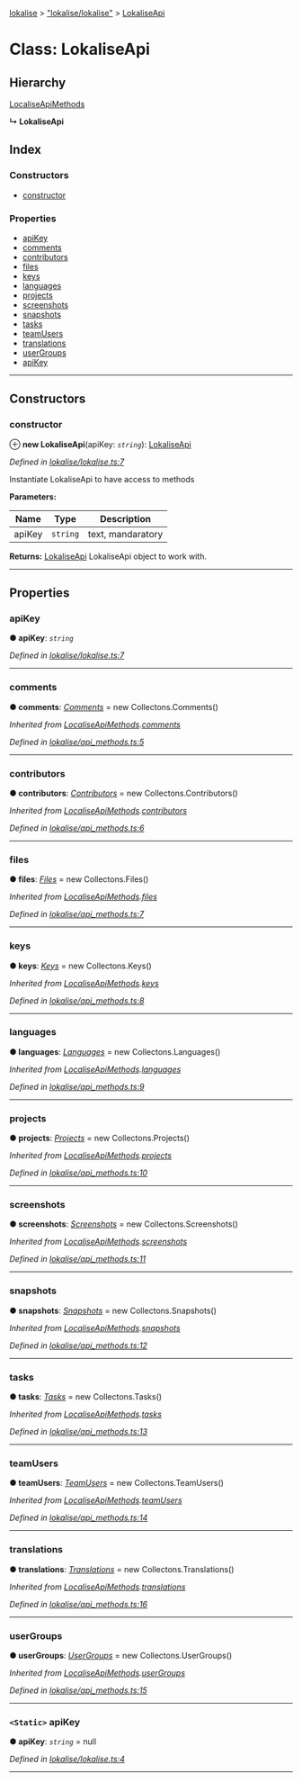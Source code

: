 [lokalise](../README.md) > ["lokalise/lokalise"](../modules/_lokalise_lokalise_.md) > [LokaliseApi](../classes/_lokalise_lokalise_.lokaliseapi.md)

# Class: LokaliseApi

## Hierarchy

 [LocaliseApiMethods](_lokalise_api_methods_.localiseapimethods.md)

**↳ LokaliseApi**

## Index

### Constructors

* [constructor](_lokalise_lokalise_.lokaliseapi.md#constructor)

### Properties

* [apiKey](_lokalise_lokalise_.lokaliseapi.md#apikey)
* [comments](_lokalise_lokalise_.lokaliseapi.md#comments)
* [contributors](_lokalise_lokalise_.lokaliseapi.md#contributors)
* [files](_lokalise_lokalise_.lokaliseapi.md#files)
* [keys](_lokalise_lokalise_.lokaliseapi.md#keys)
* [languages](_lokalise_lokalise_.lokaliseapi.md#languages)
* [projects](_lokalise_lokalise_.lokaliseapi.md#projects)
* [screenshots](_lokalise_lokalise_.lokaliseapi.md#screenshots)
* [snapshots](_lokalise_lokalise_.lokaliseapi.md#snapshots)
* [tasks](_lokalise_lokalise_.lokaliseapi.md#tasks)
* [teamUsers](_lokalise_lokalise_.lokaliseapi.md#teamusers)
* [translations](_lokalise_lokalise_.lokaliseapi.md#translations)
* [userGroups](_lokalise_lokalise_.lokaliseapi.md#usergroups)
* [apiKey](_lokalise_lokalise_.lokaliseapi.md#apikey-1)

---

## Constructors

<a id="constructor"></a>

###  constructor

⊕ **new LokaliseApi**(apiKey: *`string`*): [LokaliseApi](_lokalise_lokalise_.lokaliseapi.md)

*Defined in [lokalise/lokalise.ts:7](https://github.com/lokalise/node-lokalise-api/blob/324e932/src/lokalise/lokalise.ts#L7)*

Instantiate LokaliseApi to have access to methods

**Parameters:**

| Name | Type | Description |
| ------ | ------ | ------ |
| apiKey | `string` |  text, mandaratory |

**Returns:** [LokaliseApi](_lokalise_lokalise_.lokaliseapi.md)
LokaliseApi object to work with.

___

## Properties

<a id="apikey"></a>

###  apiKey

**● apiKey**: *`string`*

*Defined in [lokalise/lokalise.ts:7](https://github.com/lokalise/node-lokalise-api/blob/324e932/src/lokalise/lokalise.ts#L7)*

___
<a id="comments"></a>

###  comments

**● comments**: *[Comments](_collections_comments_.comments.md)* =  new Collectons.Comments()

*Inherited from [LocaliseApiMethods](_lokalise_api_methods_.localiseapimethods.md).[comments](_lokalise_api_methods_.localiseapimethods.md#comments)*

*Defined in [lokalise/api_methods.ts:5](https://github.com/lokalise/node-lokalise-api/blob/324e932/src/lokalise/api_methods.ts#L5)*

___
<a id="contributors"></a>

###  contributors

**● contributors**: *[Contributors](_collections_contributors_.contributors.md)* =  new Collectons.Contributors()

*Inherited from [LocaliseApiMethods](_lokalise_api_methods_.localiseapimethods.md).[contributors](_lokalise_api_methods_.localiseapimethods.md#contributors)*

*Defined in [lokalise/api_methods.ts:6](https://github.com/lokalise/node-lokalise-api/blob/324e932/src/lokalise/api_methods.ts#L6)*

___
<a id="files"></a>

###  files

**● files**: *[Files](_collections_files_.files.md)* =  new Collectons.Files()

*Inherited from [LocaliseApiMethods](_lokalise_api_methods_.localiseapimethods.md).[files](_lokalise_api_methods_.localiseapimethods.md#files)*

*Defined in [lokalise/api_methods.ts:7](https://github.com/lokalise/node-lokalise-api/blob/324e932/src/lokalise/api_methods.ts#L7)*

___
<a id="keys"></a>

###  keys

**● keys**: *[Keys](_collections_keys_.keys.md)* =  new Collectons.Keys()

*Inherited from [LocaliseApiMethods](_lokalise_api_methods_.localiseapimethods.md).[keys](_lokalise_api_methods_.localiseapimethods.md#keys)*

*Defined in [lokalise/api_methods.ts:8](https://github.com/lokalise/node-lokalise-api/blob/324e932/src/lokalise/api_methods.ts#L8)*

___
<a id="languages"></a>

###  languages

**● languages**: *[Languages](_collections_languages_.languages.md)* =  new Collectons.Languages()

*Inherited from [LocaliseApiMethods](_lokalise_api_methods_.localiseapimethods.md).[languages](_lokalise_api_methods_.localiseapimethods.md#languages)*

*Defined in [lokalise/api_methods.ts:9](https://github.com/lokalise/node-lokalise-api/blob/324e932/src/lokalise/api_methods.ts#L9)*

___
<a id="projects"></a>

###  projects

**● projects**: *[Projects](_collections_projects_.projects.md)* =  new Collectons.Projects()

*Inherited from [LocaliseApiMethods](_lokalise_api_methods_.localiseapimethods.md).[projects](_lokalise_api_methods_.localiseapimethods.md#projects)*

*Defined in [lokalise/api_methods.ts:10](https://github.com/lokalise/node-lokalise-api/blob/324e932/src/lokalise/api_methods.ts#L10)*

___
<a id="screenshots"></a>

###  screenshots

**● screenshots**: *[Screenshots](_collections_screenshots_.screenshots.md)* =  new Collectons.Screenshots()

*Inherited from [LocaliseApiMethods](_lokalise_api_methods_.localiseapimethods.md).[screenshots](_lokalise_api_methods_.localiseapimethods.md#screenshots)*

*Defined in [lokalise/api_methods.ts:11](https://github.com/lokalise/node-lokalise-api/blob/324e932/src/lokalise/api_methods.ts#L11)*

___
<a id="snapshots"></a>

###  snapshots

**● snapshots**: *[Snapshots](_collections_snapshots_.snapshots.md)* =  new Collectons.Snapshots()

*Inherited from [LocaliseApiMethods](_lokalise_api_methods_.localiseapimethods.md).[snapshots](_lokalise_api_methods_.localiseapimethods.md#snapshots)*

*Defined in [lokalise/api_methods.ts:12](https://github.com/lokalise/node-lokalise-api/blob/324e932/src/lokalise/api_methods.ts#L12)*

___
<a id="tasks"></a>

###  tasks

**● tasks**: *[Tasks](_collections_tasks_.tasks.md)* =  new Collectons.Tasks()

*Inherited from [LocaliseApiMethods](_lokalise_api_methods_.localiseapimethods.md).[tasks](_lokalise_api_methods_.localiseapimethods.md#tasks)*

*Defined in [lokalise/api_methods.ts:13](https://github.com/lokalise/node-lokalise-api/blob/324e932/src/lokalise/api_methods.ts#L13)*

___
<a id="teamusers"></a>

###  teamUsers

**● teamUsers**: *[TeamUsers](_collections_team_users_.teamusers.md)* =  new Collectons.TeamUsers()

*Inherited from [LocaliseApiMethods](_lokalise_api_methods_.localiseapimethods.md).[teamUsers](_lokalise_api_methods_.localiseapimethods.md#teamusers)*

*Defined in [lokalise/api_methods.ts:14](https://github.com/lokalise/node-lokalise-api/blob/324e932/src/lokalise/api_methods.ts#L14)*

___
<a id="translations"></a>

###  translations

**● translations**: *[Translations](_collections_translations_.translations.md)* =  new Collectons.Translations()

*Inherited from [LocaliseApiMethods](_lokalise_api_methods_.localiseapimethods.md).[translations](_lokalise_api_methods_.localiseapimethods.md#translations)*

*Defined in [lokalise/api_methods.ts:16](https://github.com/lokalise/node-lokalise-api/blob/324e932/src/lokalise/api_methods.ts#L16)*

___
<a id="usergroups"></a>

###  userGroups

**● userGroups**: *[UserGroups](_collections_user_groups_.usergroups.md)* =  new Collectons.UserGroups()

*Inherited from [LocaliseApiMethods](_lokalise_api_methods_.localiseapimethods.md).[userGroups](_lokalise_api_methods_.localiseapimethods.md#usergroups)*

*Defined in [lokalise/api_methods.ts:15](https://github.com/lokalise/node-lokalise-api/blob/324e932/src/lokalise/api_methods.ts#L15)*

___
<a id="apikey-1"></a>

### `<Static>` apiKey

**● apiKey**: *`string`* =  null

*Defined in [lokalise/lokalise.ts:4](https://github.com/lokalise/node-lokalise-api/blob/324e932/src/lokalise/lokalise.ts#L4)*

___

